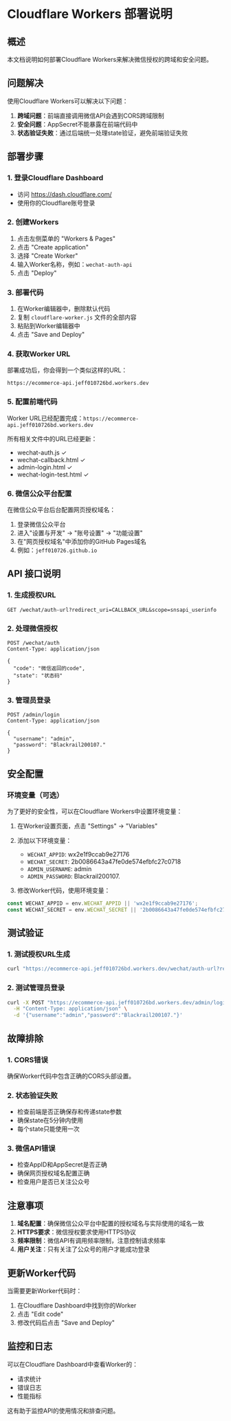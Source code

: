 # Cloudflare Workers 部署说明

## 概述
本文档说明如何部署Cloudflare Workers来解决微信授权的跨域和安全问题。

## 问题解决
使用Cloudflare Workers可以解决以下问题：
1. **跨域问题**：前端直接调用微信API会遇到CORS跨域限制
2. **安全问题**：AppSecret不能暴露在前端代码中
3. **状态验证失败**：通过后端统一处理state验证，避免前端验证失败

## 部署步骤

### 1. 登录Cloudflare Dashboard
- 访问 https://dash.cloudflare.com/
- 使用你的Cloudflare账号登录

### 2. 创建Workers
1. 点击左侧菜单的 "Workers & Pages"
2. 点击 "Create application"
3. 选择 "Create Worker"
4. 输入Worker名称，例如：`wechat-auth-api`
5. 点击 "Deploy"

### 3. 部署代码
1. 在Worker编辑器中，删除默认代码
2. 复制 `cloudflare-worker.js` 文件的全部内容
3. 粘贴到Worker编辑器中
4. 点击 "Save and Deploy"

### 4. 获取Worker URL
部署成功后，你会得到一个类似这样的URL：
```
https://ecommerce-api.jeff010726bd.workers.dev
```

### 5. 配置前端代码
Worker URL已经配置完成：`https://ecommerce-api.jeff010726bd.workers.dev`

所有相关文件中的URL已经更新：
- wechat-auth.js ✓
- wechat-callback.html ✓  
- admin-login.html ✓
- wechat-login-test.html ✓

### 6. 微信公众平台配置
在微信公众平台后台配置网页授权域名：
1. 登录微信公众平台
2. 进入"设置与开发" -> "账号设置" -> "功能设置"
3. 在"网页授权域名"中添加你的GitHub Pages域名
4. 例如：`jeff010726.github.io`

## API 接口说明

### 1. 生成授权URL
```
GET /wechat/auth-url?redirect_uri=CALLBACK_URL&scope=snsapi_userinfo
```

### 2. 处理微信授权
```
POST /wechat/auth
Content-Type: application/json

{
  "code": "微信返回的code",
  "state": "状态码"
}
```

### 3. 管理员登录
```
POST /admin/login
Content-Type: application/json

{
  "username": "admin",
  "password": "Blackrail200107."
}
```

## 安全配置

### 环境变量（可选）
为了更好的安全性，可以在Cloudflare Workers中设置环境变量：

1. 在Worker设置页面，点击 "Settings" -> "Variables"
2. 添加以下环境变量：
   - `WECHAT_APPID`: wx2e1f9ccab9e27176
   - `WECHAT_SECRET`: 2b0086643a47fe0de574efbfc27c0718
   - `ADMIN_USERNAME`: admin
   - `ADMIN_PASSWORD`: Blackrail200107.

3. 修改Worker代码，使用环境变量：
```javascript
const WECHAT_APPID = env.WECHAT_APPID || 'wx2e1f9ccab9e27176';
const WECHAT_SECRET = env.WECHAT_SECRET || '2b0086643a47fe0de574efbfc27c0718';
```

## 测试验证

### 1. 测试授权URL生成
```bash
curl "https://ecommerce-api.jeff010726bd.workers.dev/wechat/auth-url?redirect_uri=https://jeff010726.github.io/AIMORELOGY-FUNCTIONS/wechat-callback.html&scope=snsapi_userinfo"
```

### 2. 测试管理员登录
```bash
curl -X POST "https://ecommerce-api.jeff010726bd.workers.dev/admin/login" \
  -H "Content-Type: application/json" \
  -d '{"username":"admin","password":"Blackrail200107."}'
```

## 故障排除

### 1. CORS错误
确保Worker代码中包含正确的CORS头部设置。

### 2. 状态验证失败
- 检查前端是否正确保存和传递state参数
- 确保state在5分钟内使用
- 每个state只能使用一次

### 3. 微信API错误
- 检查AppID和AppSecret是否正确
- 确保网页授权域名配置正确
- 检查用户是否已关注公众号

## 注意事项

1. **域名配置**：确保微信公众平台中配置的授权域名与实际使用的域名一致
2. **HTTPS要求**：微信授权要求使用HTTPS协议
3. **频率限制**：微信API有调用频率限制，注意控制请求频率
4. **用户关注**：只有关注了公众号的用户才能成功登录

## 更新Worker代码

当需要更新Worker代码时：
1. 在Cloudflare Dashboard中找到你的Worker
2. 点击 "Edit code"
3. 修改代码后点击 "Save and Deploy"

## 监控和日志

可以在Cloudflare Dashboard中查看Worker的：
- 请求统计
- 错误日志
- 性能指标

这有助于监控API的使用情况和排查问题。